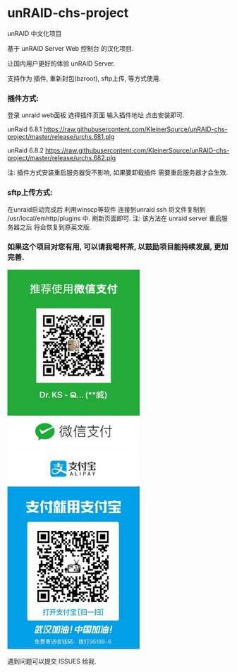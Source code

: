 # unRAID-chs-project
unRAID 中文化项目

基于 unRAID Server Web 控制台 的汉化项目.

让国内用户更好的体验 unRAID Server.

支持作为 插件, 重新封包(bzroot), sftp上传, 等方式使用.

### 插件方式:
登录 unraid web面板 选择插件页面
输入插件地址  点击安装即可.

unRaid 6.8.1
https://raw.githubusercontent.com/KleinerSource/unRAID-chs-project/master/release/urchs.681.plg

unRaid 6.8.2 
https://raw.githubusercontent.com/KleinerSource/unRAID-chs-project/master/release/urchs.682.plg

注: 插件方式安装重启服务器受不影响, 如果要卸载插件 需要重启服务器才会生效.

### sftp上传方式:
在unraid启动完成后 利用winscp等软件 连接到unraid ssh 将文件复制到 /usr/local/emhttp/plugins 中. 刷新页面即可.
注: 该方法在 unraid server 重启服务器之后 将会恢复到原英文版.

### 如果这个项目对您有用, 可以请我喝杯茶, 以鼓励项目能持续发展, 更加完善.
<img src="https://github.com/KleinerSource/OpenWrt-CI/blob/master/files/aa758aba2fc7e60907fd3f6012b4eef.jpg?raw=true" width="300">
<img src="https://github.com/KleinerSource/OpenWrt-CI/blob/master/files/fec628a827f9273fde43a928a06e48e.jpg?raw=true" width="300">

遇到问题可以提交 ISSUES 给我.
